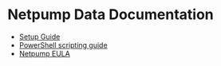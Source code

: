 # Netpump Data Documentation

* [Setup Guide](setup-offer.md)
* [PowerShell scripting guide](powershell.md)
* [Netpump EULA](Netpump-EULA.pdf)

